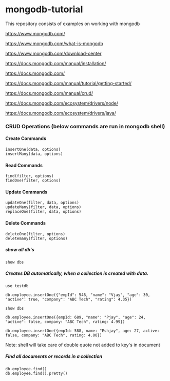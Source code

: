 # mongodb-tutorial
This repository consists of examples on working with mongodb

https://www.mongodb.com/

https://www.mongodb.com/what-is-mongodb

https://www.mongodb.com/download-center

https://docs.mongodb.com/manual/installation/

https://docs.mongodb.com/

https://docs.mongodb.com/manual/tutorial/getting-started/

https://docs.mongodb.com/manual/crud/

https://docs.mongodb.com/ecosystem/drivers/node/

https://docs.mongodb.com/ecosystem/drivers/java/

### CRUD Operations (below commands are run in mongodb shell)

#### Create Commands
```
insertOne(data, options)
insertMany(data, options)
```

#### Read Commands
```
find(filter, options)
findOne(filter, options)
```

#### Update Commands
```
updateOne(filter, data, options)
updateMany(filter, data, options)
replaceOne(filter, data, options)
```

#### Delete Commands
```
deleteOne(filter, options)
deletemany(filter, options)
```

##### show all db's
```
show dbs
```

##### Creates DB automatically, when a collection is created with data.
```
use testdb

db.employee.insertOne({"empId": 546, "name": "Vjay", "age": 30, "active": true, "company": "ABC Tech", "rating": 4.35})

show dbs

db.employee.insertOne({empId: 689, "name": "Pjay", "age": 24, "active": false, company: "ABC Tech", rating: 4.99})

db.employee.insertOne({empId: 588, name: "Eshjay", age: 27, active: false, company: "ABC Tech", rating: 4.00})
```
Note: shell will take care of double quote not added to key's in document

##### Find all documents or records in a collection
```
db.employee.find()
db.employee.find().pretty()
```
